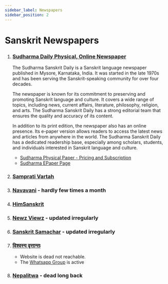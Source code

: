 ```yaml
---
sidebar_label: Newspapers
sidebar_position: 2
---
```


# Sanskrit Newspapers

1. ### [Sudharma Daily Physical, Online Newspaper](https://sudharmasanskritdaily.in/)

    The Sudharma Sanskrit Daily is a Sanskrit language newspaper published in Mysore, Karnataka, India. It was started in the late 1970s and has been serving the Sanskrit-speaking community for over four decades.

    The newspaper is known for its commitment to preserving and promoting Sanskrit language and culture. It covers a wide range of topics, including news, current affairs, literature, philosophy, religion, and arts. The Sudharma Sanskrit Daily has a strong editorial team that ensures the quality and accuracy of its content.

    In addition to its print edition, the newspaper also has an online presence. Its e-paper version allows readers to access the latest news and articles from anywhere in the world. The Sudharma Sanskrit Daily has a dedicated readership base, especially among scholars, students, and individuals interested in Sanskrit language and culture.

    * [Sudharma Physical Paper - Pricing and Subscription](https://sudharmasanskritdaily.in/subscribe/physical-paper/)
    * [Sudharma EPaper Page](https://epapersudharmasanskritdaily.in/)

1. ### [Samprati Vartah](https://samprativartah.in/)

1. ### [Navavani](https://navavani.org.in/wp/archives/category/news-updates) - hardly few times a month

1. ### [HimSanskrit](http://himsanskritam.com/)

1. ### [Newz Viewz](https://newzviewz.com/sanskrit) - updated irregularly

1. ### [Sanskrit Samachar](https://sanskritsamachar.com/) - updated irregularly

1. ### [विश्वस्य वृत्तान्तः](https://epaper.vishvasyavrutantam.in/epaper)
    * Website is dead not reachable.
    * The [Whatsapp Group](https://chat.whatsapp.com/DMZHyjlfQIiIH5POgJfVta) is active
  
1. ### [Nepalitwa](https://nepalitwa.com/sanskrit) - dead long back


